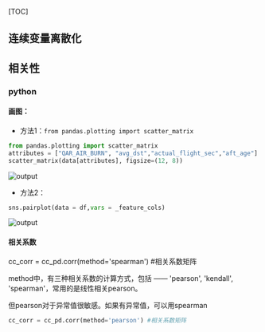 [TOC]

## 连续变量离散化



## 相关性



### python

#### 画图：

- 方法1：`from pandas.plotting import scatter_matrix`

```python
from pandas.plotting import scatter_matrix
attributes = ["QAR_AIR_BURN", "avg_dst","actual_flight_sec","aft_age"]
scatter_matrix(data[attributes], figsize=(12, 8))
```

![output](https://hl-pic.oss-cn-hangzhou.aliyuncs.com/output222.png)

- 方法2：

```python
sns.pairplot(data = df,vars = _feature_cols)
```

![output](https://hl-pic.oss-cn-hangzhou.aliyuncs.com/output.png)



#### 相关系数

cc_corr = cc_pd.corr(method='spearman')  #相关系数矩阵  

method中，有三种相关系数的计算方式，包括 —— 'pearson', 'kendall', 'spearman'，常用的是线性相关pearson。 

但pearson对于异常值很敏感。如果有异常值，可以用spearman

```python
cc_corr = cc_pd.corr(method='pearson') #相关系数矩阵
```

